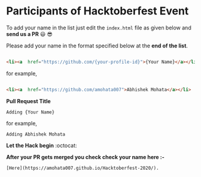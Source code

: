 # Participants of Hacktoberfest Event


To add your name in the list just edit the `index.html` file as given below and  **send us a PR** :smiley: :sunglasses:

Please add your name in the format specified below at the **end of the list**.

```html

<li><a  href="https://github.com/{your-profile-id}">{Your Name}</a></li>

```

for example,

```html

<li><a  href="https://github.com/amohata007">Abhishek Mohata</a></li>

```

**Pull Request Title**

`Adding {Your Name}`

for example,

`Adding Abhishek Mohata`

**Let the Hack begin** :octocat:

**After your PR gets merged you check check your name here :-**

```html
[Here](https://amohata007.github.io/Hacktoberfest-2020/).

```


